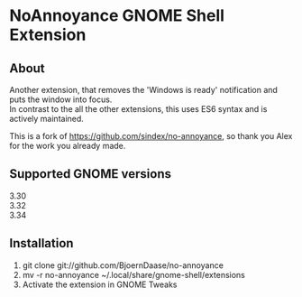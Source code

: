 # NoAnnoyance GNOME Shell Extension

## About
Another extension, that removes the 'Windows is ready' notification and puts the window into focus.  
In contrast to the all the other extensions, this uses ES6 syntax and is actively maintained.

This is a fork of https://github.com/sindex/no-annoyance, so thank you Alex for the work you already made.

## Supported GNOME versions
3.30  
3.32  
3.34  

## Installation
1. git clone git://github.com/BjoernDaase/no-annoyance
2. mv -r no-annoyance ~/.local/share/gnome-shell/extensions
3. Activate the extension in GNOME Tweaks

